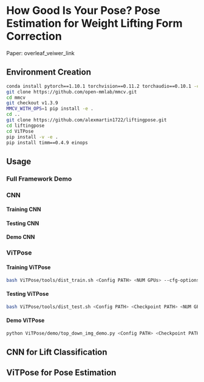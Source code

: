 # How Good Is Your Pose? Pose Estimation for Weight Lifting Form Correction
Paper: overleaf_veiwer_link

## Environment Creation
```bash
conda install pytorch==1.10.1 torchvision==0.11.2 torchaudio==0.10.1 -c pytorch
git clone https://github.com/open-mmlab/mmcv.git
cd mmcv
git checkout v1.3.9
MMCV_WITH_OPS=1 pip install -e .
cd ..
git clone https://github.com/alexmartin1722/liftingpose.git
cd liftingpose
cd ViTPose
pip install -v -e .
pip install timm==0.4.9 einops
```
## Usage
### Full Framework Demo



### CNN
#### Training CNN


#### Testing CNN


#### Demo CNN



### ViTPose
#### Training ViTPose 
```bash
bash ViTPose/tools/dist_train.sh <Config PATH> <NUM GPUs> --cfg-options model.pretrained=<Pretrained PATH> --seed 0
```

#### Testing ViTPose
```bash
bash ViTPose/tools/dist_test.sh <Config PATH> <Checkpoint PATH> <NUM GPUs>
```

#### Demo ViTPose
```bash
python ViTPose/demo/top_down_img_demo.py <Config PATH> <Checkpoint PATH> --img-root <Image Root PATH> --json-file <JSON PATH> --out-img-root <Output PATH>
```



## CNN for Lift Classification

## ViTPose for Pose Estimation 



